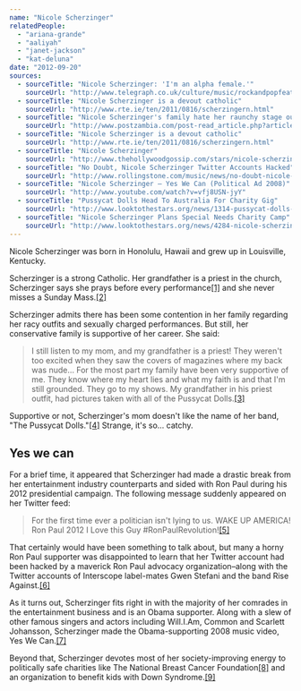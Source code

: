 ```yaml
---
name: "Nicole Scherzinger"
relatedPeople:
  - "ariana-grande"
  - "aaliyah"
  - "janet-jackson"
  - "kat-deluna"
date: "2012-09-20"
sources:
  - sourceTitle: "Nicole Scherzinger: 'I'm an alpha female.'"
    sourceUrl: "http://www.telegraph.co.uk/culture/music/rockandpopfeatures/8681426/Nicole-Scherzinger-Im-an-alpha-female.html"
  - sourceTitle: "Nicole Scherzinger is a devout catholic"
    sourceUrl: "http://www.rte.ie/ten/2011/0816/scherzingern.html"
  - sourceTitle: "Nicole Scherzinger's family hate her raunchy stage outfits"
    sourceUrl: "http://www.postzambia.com/post-read_article.php?articleId=16501"
  - sourceTitle: "Nicole Scherzinger is a devout catholic"
    sourceUrl: "http://www.rte.ie/ten/2011/0816/scherzingern.html"
  - sourceTitle: "Nicole Scherzinger"
    sourceUrl: "http://www.thehollywoodgossip.com/stars/nicole-scherzinger.html"
  - sourceTitle: "No Doubt, Nicole Scherzinger Twitter Accounts Hacked"
    sourceUrl: "http://www.rollingstone.com/music/news/no-doubt-nicole-scherzinger-twitter-accounts-hacked-20120111"
  - sourceTitle: "Nicole Scherzinger – Yes We Can (Political Ad 2008)"
    sourceUrl: "http://www.youtube.com/watch?v=vfj8USN-jyY"
  - sourceTitle: "Pussycat Dolls Head To Australia For Charity Gig"
    sourceUrl: "http://www.looktothestars.org/news/1314-pussycat-dolls-head-to-australia-for-charity-gig"
  - sourceTitle: "Nicole Scherzinger Plans Special Needs Charity Camp"
    sourceUrl: "http://www.looktothestars.org/news/4284-nicole-scherzinger-plans-special-needs-charity-camp"
---
```


Nicole Scherzinger was born in Honolulu, Hawaii and grew up in Louisville, Kentucky.

Scherzinger is a strong Catholic. Her grandfather is a priest in the church, Scherzinger says she prays before every performance<a class="source-citation" href="http://www.telegraph.co.uk/culture/music/rockandpopfeatures/8681426/Nicole-Scherzinger-Im-an-alpha-female.html" title="Nicole Scherzinger: &apos;I&apos;m an alpha female.&apos;">[1]</a> and she never misses a Sunday Mass.<a class="source-citation" href="http://www.rte.ie/ten/2011/0816/scherzingern.html" title="Nicole Scherzinger is a devout catholic">[2]</a>

Scherzinger admits there has been some contention in her family regarding her racy outfits and sexually charged performances. But still, her conservative family is supportive of her career. She said:

>I still listen to my mom, and my grandfather is a priest! They weren't too excited when they saw the covers of magazines where my back was nude… For the most part my family have been very supportive of me. They know where my heart lies and what my faith is and that I'm still grounded. They go to my shows. My grandfather in his priest outfit, had pictures taken with all of the Pussycat Dolls.<a class="source-citation" href="http://www.postzambia.com/post-read_article.php?articleId=16501" title="Nicole Scherzinger&apos;s family hate her raunchy stage outfits">[3]</a>

Supportive or not, Scherzinger's mom doesn't like the name of her band, "The Pussycat Dolls."<a class="source-citation" href="http://www.rte.ie/ten/2011/0816/scherzingern.html" title="Nicole Scherzinger is a devout catholic">[4]</a> Strange, it's so… catchy.


## Yes we can

For a brief time, it appeared that Scherzinger had made a drastic break from her entertainment industry counterparts and sided with Ron Paul during his 2012 presidential campaign. The following message suddenly appeared on her Twitter feed:

>For the first time ever a politician isn't lying to us. WAKE UP AMERICA! Ron Paul 2012 I Love this Guy #RonPaulRevolution!<a class="source-citation" href="http://www.thehollywoodgossip.com/stars/nicole-scherzinger.html" title="Nicole Scherzinger">[5]</a>

That certainly would have been something to talk about, but many a horny Ron Paul supporter was disappointed to learn that her Twitter account had been hacked by a maverick Ron Paul advocacy organization–along with the Twitter accounts of Interscope label-mates Gwen Stefani and the band Rise Against.<a class="source-citation" href="http://www.rollingstone.com/music/news/no-doubt-nicole-scherzinger-twitter-accounts-hacked-20120111" title="No Doubt, Nicole Scherzinger Twitter Accounts Hacked">[6]</a>

As it turns out, Scherzinger fits right in with the majority of her comrades in the entertainment business and is an Obama supporter. Along with a slew of other famous singers and actors including Will.I.Am, Common and Scarlett Johansson, Scherzinger made the Obama-supporting 2008 music video, Yes We Can.<a class="source-citation" href="http://www.youtube.com/watch?v=vfj8USN-jyY" title="Nicole Scherzinger – Yes We Can (Political Ad 2008)">[7]</a>

Beyond that, Scherzinger devotes most of her society-improving energy to politically safe charities like The National Breast Cancer Foundation<a class="source-citation" href="http://www.looktothestars.org/news/1314-pussycat-dolls-head-to-australia-for-charity-gig" title="Pussycat Dolls Head To Australia For Charity Gig">[8]</a> and an organization to benefit kids with Down Syndrome.<a class="source-citation" href="http://www.looktothestars.org/news/4284-nicole-scherzinger-plans-special-needs-charity-camp" title="Nicole Scherzinger Plans Special Needs Charity Camp">[9]</a>